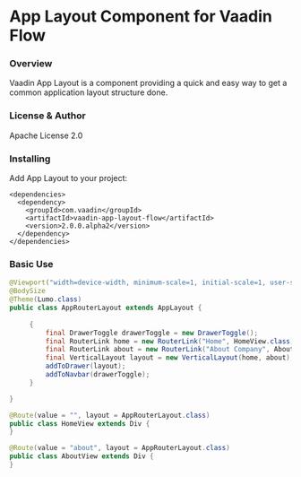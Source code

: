 # App Layout Component for Vaadin Flow

### Overview
Vaadin App Layout is a component providing a quick and easy way to get a common application layout structure done.

### License & Author

Apache License 2.0

### Installing
Add App Layout to your project:
```
<dependencies>
  <dependency>
    <groupId>com.vaadin</groupId>
    <artifactId>vaadin-app-layout-flow</artifactId>
    <version>2.0.0.alpha2</version>
  </dependency>
</dependencies>
```

### Basic Use

```java
@Viewport("width=device-width, minimum-scale=1, initial-scale=1, user-scalable=yes, viewport-fit=cover")
@BodySize
@Theme(Lumo.class)
public class AppRouterLayout extends AppLayout {
    
     {
         final DrawerToggle drawerToggle = new DrawerToggle();
         final RouterLink home = new RouterLink("Home", HomeView.class);
         final RouterLink about = new RouterLink("About Company", AboutView.class);
         final VerticalLayout layout = new VerticalLayout(home, about);
         addToDrawer(layout);
         addToNavbar(drawerToggle);
     }

}

@Route(value = "", layout = AppRouterLayout.class)
public class HomeView extends Div {
}

@Route(value = "about", layout = AppRouterLayout.class)
public class AboutView extends Div {
}

```
